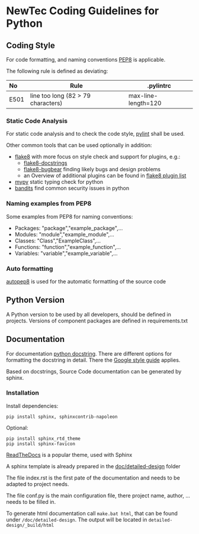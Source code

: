 # NewTec Coding Guidelines for Python

## Coding Style

For code formatting, and naming conventions [PEP8](https://www.python.org/dev/peps/pep-0008/) is applicable.

The following rule is defined as deviating:

| No   | Rule                               | .pylintrc           |
| :----| -----------------------------------| --------------------|
| E501 | line too long (82 > 79 characters) | max-line-length=120 |

### Static Code Analysis

For static code analysis and to check the code style, [pylint](https://pypi.org/project/pylint/) shall be used.

Other common tools that can be used optionally in addition:

- [flake8](https://flake8.pycqa.org/en/latest/index.html) with more focus on style check and support for plugins, e.g.:
  - [flake8-docstrings](https://github.com/pycqa/flake8-docstrings)
  - [flake8-bugbear](https://github.com/PyCQA/flake8-bugbear) finding likely bugs and design problems
  - an Overview of additional plugins can be found in [flake8 plugin list](https://github.com/DmytroLitvinov/awesome-flake8-extensions?tab=readme-ov-file#docstrings)
- [mypy](https://github.com/python/mypy) static typing check for python
- [bandits](https://bandit.readthedocs.io/en/latest/) find common security issues in python

### Naming examples from PEP8

Some examples from PEP8 for naming conventions:

- Packages: "package","example_package",...
- Modules: "module","example_module",...
- Classes: "Class","ExampleClass",...
- Functions: "function","example_function",...
- Variables: "variable","example_variable",...

### Auto formatting

[autopep8](https://pypi.org/project/autopep8/) is used for the automatic formatting of the source code

## Python Version

A Python version to be used by all developers, should be defined in projects.
Versions of component packages are defined in requirements.txt

## Documentation

For documentation [python docstring](https://peps.python.org/pep-0257/). There are different options for formatting the docstring in detail. There the [Google style guide](https://google.github.io/styleguide/pyguide.html) applies.

Based on docstrings, Source Code documentation can be generated by sphinx.

### Installation

Install dependencies:

``` shell
pip install sphinx, sphinxcontrib-napoleon
```

Optional:

``` shell
pip install sphinx_rtd_theme
pip install sphinx-favicon
```

[ReadTheDocs](https://sphinx-rtd-theme.readthedocs.io/en/stable/) is a popular theme, used with Sphinx

A sphinx template is already prepared in the [doc/detailed-design](./doc/detailed-design/) folder

The file index.rst is the first pate of the documentation and needs to be adapted to project needs.

The file conf.py is the main configuration file, there project name, author, ... needs to be filled in.

To generate html documentation call `make.bat html`, that can be found under `/doc/detailed-design`. The output will be located in `detailed-design/_build/html`
